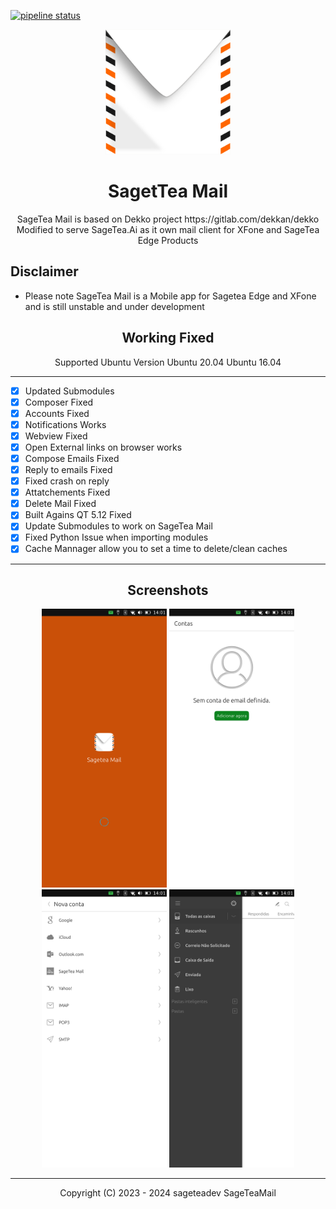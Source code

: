 [![pipeline status](https://gitlab.sagetea.ai/xfone/sagemail/sagetea-mail/badges/focal/pipeline.svg)](https://gitlab.sagetea.ai/xfone/sagemail/sagetea-mail/commits/focal)

<p align="center">
<img width="200px" src="SageteaMail/app/assets/icons/dekko/sageteamail.png" />
</p>

<div align="center">
<h1>SagetTea Mail</h1>
</div>

<div align="center">
  SageTea Mail is based on Dekko project https://gitlab.com/dekkan/dekko
  Modified to serve SageTea.Ai as it own mail client for XFone and SageTea Edge Products
</div>

## Disclaimer
- Please note SageTea Mail is a Mobile app for Sagetea Edge and XFone and is still unstable and under development

<div align="center">
<h2> Working Fixed</h2>
</div>

<div align="center">
Supported Ubuntu Version
Ubuntu 20.04
Ubuntu 16.04
</div>

----------------
- [X] Updated Submodules
- [X] Composer Fixed
- [X] Accounts Fixed
- [X] Notifications Works
- [X] Webview Fixed
- [X] Open External links on browser works
- [X] Compose Emails Fixed
- [X] Reply to emails Fixed
- [X] Fixed crash on reply
- [X] Attatchements Fixed
- [X] Delete Mail Fixed
- [X] Built Agains QT 5.12 Fixed
- [X] Update Submodules to work on SageTea Mail
- [X] Fixed Python Issue when importing modules
- [X] Cache Mannager allow you to set a time to delete/clean caches

_____________________________________

<div align="center">

## Screenshots


<p float="center">
  <img src="/docs/assets/sageteamail.png" width="200" />
  <img src="/docs/assets/sageteamail2.png" width="200" /> 
  <img src="/docs/assets/sageteamail3.png" width="200" />
  <img src="/docs/assets/sageteamail4.png" width="200" />
</p>

</div>

_________________________________________

<div align="center">
Copyright (C) 2023 - 2024 sageteadev <support@sagetea.ai> SageTeaMail
</div>
